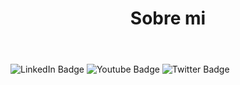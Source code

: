 <!DOCTYPE html>
<html>
<head>
    <meta charset="utf-8">
    <!-- Cargamos CSS -->
    <link rel="stylesheet" href="estilo.css">
</head>
<body>
    <header id="home" class="cabeceraPagina">
        <h1><b>Sobre mi</b></h1>
    </header>
    <nav>
          <div id="badges">
            <img src="https://img.shields.io/badge/LinkedIn-blue?style=for-the-badge&logo=linkedin&logoColor=white" alt="LinkedIn Badge"/>
            <img src="https://img.shields.io/badge/YouTube-red?style=for-the-badge&logo=youtube&logoColor=white" alt="Youtube Badge"/>
            <img src="https://img.shields.io/badge/Twitter-blue?style=for-the-badge&logo=twitter&logoColor=white" alt="Twitter Badge"/>
         </div>
    </nav>
</body>
</html>

